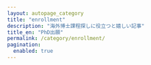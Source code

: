 ```yaml
---
layout: autopage_category
title: "enrollment"
description: "海外博士課程探しに役立つと嬉しい記事"
title_en: "PhD出願"
permalink: /category/enrollment/
pagination:
  enabled: true
---
```


